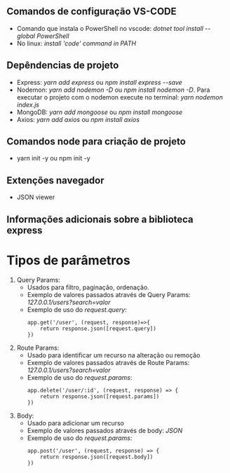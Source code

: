 ## Comandos de configuração VS-CODE
- Comando que instala o PowerShell no vscode: *dotnet tool install --global PowerShell*
- No linux: *install 'code' command in PATH* 

## Depêndencias de projeto
* Express: *yarn add express* ou *npm install express --save* 
* Nodemon: *yarn add nodemon -D* ou *npm install nodemon -D*. Para executar o projeto com o nodemon execute no terminal: *yarn nodemon index.js*
* MongoDB: *yarn add mongoose* ou *npm install mongoose*
* Axios: *yarn add axios* ou *npm install axios*

## Comandos node para criação de projeto
* yarn init -y ou npm init -y

## Extenções navegador
- JSON viewer

## Informações adicionais sobre a biblioteca express
# Tipos de parâmetros
1. Query Params: 
    * Usados para filtro, paginação, ordenação.
    * Exemplo de valores passados através de Query Params: *127.0.0.1/users?search=valor*
    * Exemplo de uso do *request.query*:
        ```
        app.get('/user', (request, response)=>{
            return response.json([request.query])
        })
        ```
2. Route Params: 
    * Usado para identificar um recurso na alteração ou remoção
    * Exemplo de valores passados através de Route Params: *127.0.0.1/users?search=valor*
    * Exemplo de uso do *request.params*:
        ```
        app.delete('/user/:id', (request, response) => {
            return response.json([request.params])
        })
        ```
3. Body: 
    * Usado para adicionar um recurso
    * Exemplo de valores passados através de body: *JSON*
    * Exemplo de uso do *request.params*:
        ```
        app.post('/user', (request, response) => {
            return response.json([request.body])
        })
        ```